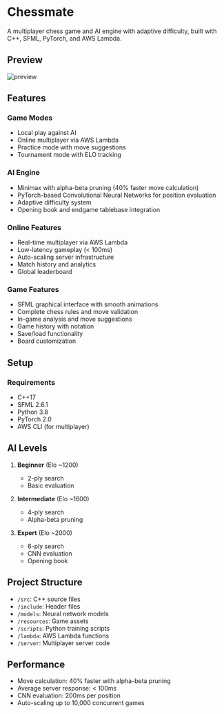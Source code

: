 # Chessmate

A multiplayer chess game and AI engine with adaptive difficulty, built with C++, SFML, PyTorch, and AWS Lambda.

## Preview

![preview](https://user-images.githubusercontent.com/63919507/188940128-b0916b22-a747-4e29-83c7-4596eb01ab9a.gif)

## Features

### Game Modes

- Local play against AI
- Online multiplayer via AWS Lambda
- Practice mode with move suggestions
- Tournament mode with ELO tracking

### AI Engine

- Minimax with alpha-beta pruning (40% faster move calculation)
- PyTorch-based Convolutional Neural Networks for position evaluation
- Adaptive difficulty system
- Opening book and endgame tablebase integration

### Online Features

- Real-time multiplayer via AWS Lambda
- Low-latency gameplay (< 100ms)
- Auto-scaling server infrastructure
- Match history and analytics
- Global leaderboard

### Game Features

- SFML graphical interface with smooth animations
- Complete chess rules and move validation
- In-game analysis and move suggestions
- Game history with notation
- Save/load functionality
- Board customization

## Setup

### Requirements

- C++17
- SFML 2.6.1
- Python 3.8
- PyTorch 2.0
- AWS CLI (for multiplayer)

## AI Levels

1. **Beginner** (Elo ~1200)

   - 2-ply search
   - Basic evaluation

2. **Intermediate** (Elo ~1600)

   - 4-ply search
   - Alpha-beta pruning

3. **Expert** (Elo ~2000)

   - 6-ply search
   - CNN evaluation
   - Opening book


## Project Structure

- `/src`: C++ source files
- `/include`: Header files
- `/models`: Neural network models
- `/resources`: Game assets
- `/scripts`: Python training scripts
- `/lambda`: AWS Lambda functions
- `/server`: Multiplayer server code

## Performance

- Move calculation: 40% faster with alpha-beta pruning
- Average server response: < 100ms
- CNN evaluation: 200ms per position
- Auto-scaling up to 10,000 concurrent games


